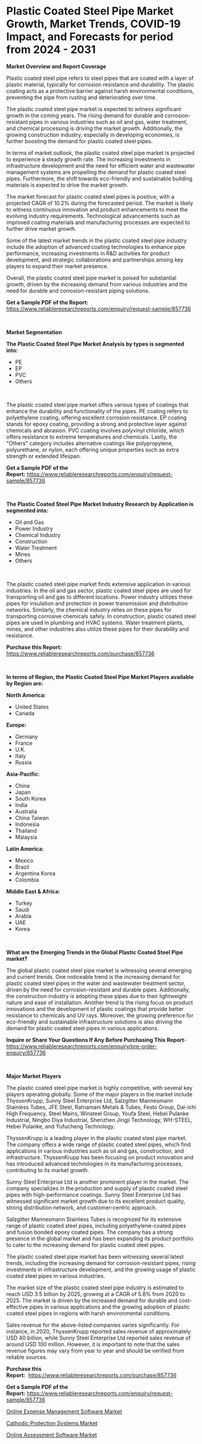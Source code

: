 <p><h1>Plastic Coated Steel Pipe Market Growth, Market Trends, COVID-19 Impact, and Forecasts for period from 2024 - 2031</h1></p><p><strong>Market Overview and Report Coverage</strong></p>
<p><p>Plastic coated steel pipe refers to steel pipes that are coated with a layer of plastic material, typically for corrosion resistance and durability. The plastic coating acts as a protective barrier against harsh environmental conditions, preventing the pipe from rusting and deteriorating over time.</p><p>The plastic coated steel pipe market is expected to witness significant growth in the coming years. The rising demand for durable and corrosion-resistant pipes in various industries such as oil and gas, water treatment, and chemical processing is driving the market growth. Additionally, the growing construction industry, especially in developing economies, is further boosting the demand for plastic coated steel pipes.</p><p>In terms of market outlook, the plastic coated steel pipe market is projected to experience a steady growth rate. The increasing investments in infrastructure development and the need for efficient water and wastewater management systems are propelling the demand for plastic coated steel pipes. Furthermore, the shift towards eco-friendly and sustainable building materials is expected to drive the market growth.</p><p>The market forecast for plastic coated steel pipes is positive, with a projected CAGR of 10.2% during the forecasted period. The market is likely to witness continuous innovation and product enhancements to meet the evolving industry requirements. Technological advancements such as improved coating materials and manufacturing processes are expected to further drive market growth.</p><p>Some of the latest market trends in the plastic coated steel pipe industry include the adoption of advanced coating technologies to enhance pipe performance, increasing investments in R&D activities for product development, and strategic collaborations and partnerships among key players to expand their market presence.</p><p>Overall, the plastic coated steel pipe market is poised for substantial growth, driven by the increasing demand from various industries and the need for durable and corrosion-resistant piping solutions.</p></p>
<p><strong>Get a Sample PDF of the Report:</strong> <a href="https://www.reliableresearchreports.com/enquiry/request-sample/857736">https://www.reliableresearchreports.com/enquiry/request-sample/857736</a></p>
<p>&nbsp;</p>
<p><strong>Market Segmentation</strong></p>
<p><strong>The Plastic Coated Steel Pipe Market Analysis by types is segmented into:</strong></p>
<p><ul><li>PE</li><li>EP</li><li>PVC</li><li>Others</li></ul></p>
<p>&nbsp;</p>
<p><p>The plastic coated steel pipe market offers various types of coatings that enhance the durability and functionality of the pipes. PE coating refers to polyethylene coating, offering excellent corrosion resistance. EP coating stands for epoxy coating, providing a strong and protective layer against chemicals and abrasion. PVC coating involves polyvinyl chloride, which offers resistance to extreme temperatures and chemicals. Lastly, the "Others" category includes alternative coatings like polypropylene, polyurethane, or nylon, each offering unique properties such as extra strength or extended lifespan.</p></p>
<p><strong>Get a Sample PDF of the Report:</strong>&nbsp;<a href="https://www.reliableresearchreports.com/enquiry/request-sample/857736">https://www.reliableresearchreports.com/enquiry/request-sample/857736</a></p>
<p>&nbsp;</p>
<p><strong>The Plastic Coated Steel Pipe Market Industry Research by Application is segmented into:</strong></p>
<p><ul><li>Oil and Gas</li><li>Power Industry</li><li>Chemical Industry</li><li>Construction</li><li>Water Treatment</li><li>Mines</li><li>Others</li></ul></p>
<p>&nbsp;</p>
<p><p>The plastic coated steel pipe market finds extensive application in various industries. In the oil and gas sector, plastic coated steel pipes are used for transporting oil and gas to different locations. Power industry utilizes these pipes for insulation and protection in power transmission and distribution networks. Similarly, the chemical industry relies on these pipes for transporting corrosive chemicals safely. In construction, plastic coated steel pipes are used in plumbing and HVAC systems. Water treatment plants, mines, and other industries also utilize these pipes for their durability and resistance.</p></p>
<p><strong>Purchase this Report:</strong>&nbsp; <a href="https://www.reliableresearchreports.com/purchase/857736">https://www.reliableresearchreports.com/purchase/857736</a></p>
<p>&nbsp;</p>
<p><strong>In terms of Region, the Plastic Coated Steel Pipe Market Players available by Region are:</strong></p>
<p>
    <p> <strong> North America: </strong>
        <ul>
            <li>United States</li>
            <li>Canada</li>
        </ul>
        </p> 
    <p> <strong> Europe: </strong>
        <ul>
            <li>Germany</li>
            <li>France</li>
            <li>U.K.</li>
            <li>Italy</li>
            <li>Russia</li>
        </ul>
        </p> 
    <p> <strong> Asia-Pacific: </strong>
        <ul>
            <li>China</li>
            <li>Japan</li>
            <li>South Korea</li>
            <li>India</li>
            <li>Australia</li>
            <li>China Taiwan</li>
            <li>Indonesia</li>
            <li>Thailand</li>
            <li>Malaysia</li>
        </ul>
        </p> 
    <p> <strong> Latin America: </strong>
        <ul>
            <li>Mexico</li>
            <li>Brazil</li>
            <li>Argentina Korea</li>
            <li>Colombia</li>
        </ul>
        </p> 
    <p> <strong> Middle East & Africa: </strong>
        <ul>
            <li>Turkey</li>
            <li>Saudi</li>
            <li>Arabia</li>
            <li>UAE</li>
            <li>Korea</li>
        </ul>
    </p>
    </p>
<p>&nbsp;</p>
<p><strong>What are the Emerging Trends in the Global Plastic Coated Steel Pipe market?</strong></p>
<p><p>The global plastic coated steel pipe market is witnessing several emerging and current trends. One noticeable trend is the increasing demand for plastic coated steel pipes in the water and wastewater treatment sector, driven by the need for corrosion-resistant and durable pipes. Additionally, the construction industry is adopting these pipes due to their lightweight nature and ease of installation. Another trend is the rising focus on product innovations and the development of plastic coatings that provide better resistance to chemicals and UV rays. Moreover, the growing preference for eco-friendly and sustainable infrastructure solutions is also driving the demand for plastic coated steel pipes in various applications.</p></p>
<p><strong>Inquire or Share Your Questions If Any Before Purchasing This Report</strong>- <a href="https://www.reliableresearchreports.com/enquiry/pre-order-enquiry/857736">https://www.reliableresearchreports.com/enquiry/pre-order-enquiry/857736</a></p>
<p>&nbsp;</p>
<p><strong>Major Market Players</strong></p>
<p><p>The plastic coated steel pipe market is highly competitive, with several key players operating globally. Some of the major players in the market include ThyssenKrupp, Sunny Steel Enterprise Ltd, Salzgitter Mannesmann Stainless Tubes, JFE Steel, Ratnamani Metals & Tubes, Festo Group, Dai-ichi High Frequency, Steel Mains, Winsteel Group, Youfa Steel, Hebei Pulanke Industrial, Ningbo Diya Industrial, Shenzhen Jingji Technology, WH-STEEL, Hebei Pulanke, and Yufucheng Technology.</p><p>ThyssenKrupp is a leading player in the plastic coated steel pipe market. The company offers a wide range of plastic coated steel pipes, which find applications in various industries such as oil and gas, construction, and infrastructure. ThyssenKrupp has been focusing on product innovation and has introduced advanced technologies in its manufacturing processes, contributing to its market growth.</p><p>Sunny Steel Enterprise Ltd is another prominent player in the market. The company specializes in the production and supply of plastic coated steel pipes with high-performance coatings. Sunny Steel Enterprise Ltd has witnessed significant market growth due to its excellent product quality, strong distribution network, and customer-centric approach. </p><p>Salzgitter Mannesmann Stainless Tubes is recognized for its extensive range of plastic coated steel pipes, including polyethylene-coated pipes and fusion bonded epoxy coated pipes. The company has a strong presence in the global market and has been expanding its product portfolio to cater to the increasing demand for plastic coated steel pipes.</p><p>The plastic coated steel pipe market has been witnessing several latest trends, including the increasing demand for corrosion-resistant pipes, rising investments in infrastructure development, and the growing usage of plastic coated steel pipes in various industries. </p><p>The market size of the plastic coated steel pipe industry is estimated to reach USD 3.5 billion by 2025, growing at a CAGR of 5.8% from 2020 to 2025. The market is driven by the increased demand for durable and cost-effective pipes in various applications and the growing adoption of plastic coated steel pipes in regions with harsh environmental conditions.</p><p>Sales revenue for the above-listed companies varies significantly. For instance, in 2020, ThyssenKrupp reported sales revenue of approximately USD 40 billion, while Sunny Steel Enterprise Ltd reported sales revenue of around USD 100 million. However, it is important to note that the sales revenue figures may vary from year to year and should be verified from reliable sources.</p></p>
<p><strong>Purchase this Report:</strong>&nbsp;&nbsp;<a href="https://www.reliableresearchreports.com/purchase/857736">https://www.reliableresearchreports.com/purchase/857736</a></p>
<p></p>
<p><strong>Get a Sample PDF of the Report:</strong>&nbsp;<a href="https://www.reliableresearchreports.com/enquiry/request-sample/857736">https://www.reliableresearchreports.com/enquiry/request-sample/857736</a></p>
<p><p><a href="https://medium.com/@jessicajones1965/online-expense-management-software-market-exploring-market-share-market-trends-and-future-growth-26272c395c66">Online Expense Management Software Market</a></p><p><a href="https://medium.com/@emilypena1936/analyzing-cathodic-protection-systems-market-global-industry-perspective-and-forecast-2023-to-be69db519947">Cathodic Protection Systems Market</a></p><p><a href="https://medium.com/@gracedavis57/online-assessment-software-market-comprehensive-assessment-by-type-application-and-geography-42296e0fbbf2">Online Assessment Software Market</a></p></p>